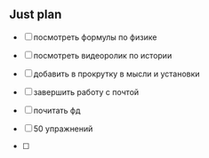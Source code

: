 ## Just plan
- [ ] посмотреть формулы по физике 
- [ ] посмотреть видеоролик по истории 

- [ ] добавить в прокрутку в мысли и установки 
- [ ] завершить работу с почтой
- [ ] почитать фд
- [ ] 50 упражнений 
- [ ]
